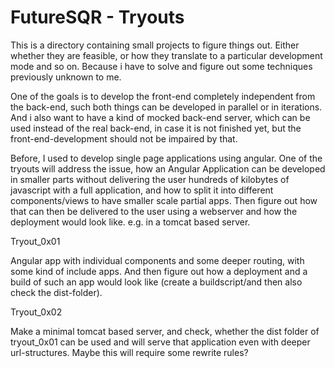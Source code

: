 # FutureSQR - Tryouts

This is a directory containing small projects to figure things out. Either whether they are feasible, or
how they translate to a particular development mode and so on. Because i have to solve and figure out some
techniques previously unknown to me. 

One of the goals is to develop the front-end completely independent from the back-end, such both things can
be developed in parallel or in iterations. And i also want to have a kind of mocked back-end server, which can
be used instead of the real back-end, in case it is not finished yet, but the front-end-development should not
be impaired by that.

Before, I used to develop single page applications using angular. One of the tryouts will address the issue,
how an Angular Application can be developed in smaller parts without delivering the user hundreds of kilobytes
of javascript with a full application, and how to split it into different components/views to have smaller
scale partial apps. Then figure out how that can then be delivered to the user using a webserver and how the 
deployment would look like. e.g. in a tomcat based server.

Tryout_0x01

Angular app with individual components and some deeper routing, with some kind of include apps. And then 
figure out how a deployment and a build of such an app would look like (create a buildscript/and then also
check the dist-folder).

Tryout_0x02

Make a minimal tomcat based server, and check, whether the dist folder of tryout_0x01 can be used and will 
serve that application even with deeper url-structures. Maybe this will require some rewrite rules?
